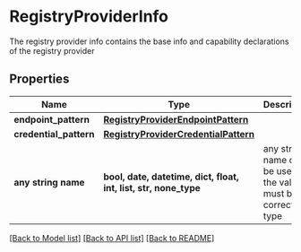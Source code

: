# RegistryProviderInfo

The registry provider info contains the base info and capability declarations of the registry provider

## Properties
Name | Type | Description | Notes
------------ | ------------- | ------------- | -------------
**endpoint_pattern** | [**RegistryProviderEndpointPattern**](RegistryProviderEndpointPattern.md) |  | [optional] 
**credential_pattern** | [**RegistryProviderCredentialPattern**](RegistryProviderCredentialPattern.md) |  | [optional] 
**any string name** | **bool, date, datetime, dict, float, int, list, str, none_type** | any string name can be used but the value must be the correct type | [optional]

[[Back to Model list]](../README.md#documentation-for-models) [[Back to API list]](../README.md#documentation-for-api-endpoints) [[Back to README]](../README.md)



